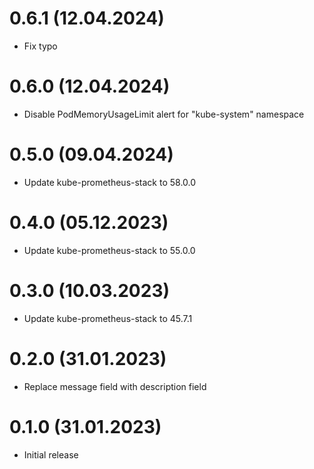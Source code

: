 # 0.6.1 (12.04.2024)
- Fix typo

# 0.6.0 (12.04.2024)
- Disable PodMemoryUsageLimit alert for "kube-system" namespace

# 0.5.0 (09.04.2024)
- Update kube-prometheus-stack to 58.0.0

# 0.4.0 (05.12.2023)
- Update kube-prometheus-stack to 55.0.0

# 0.3.0 (10.03.2023)
- Update kube-prometheus-stack to 45.7.1

# 0.2.0 (31.01.2023)
- Replace message field with description field

# 0.1.0 (31.01.2023)
- Initial release

